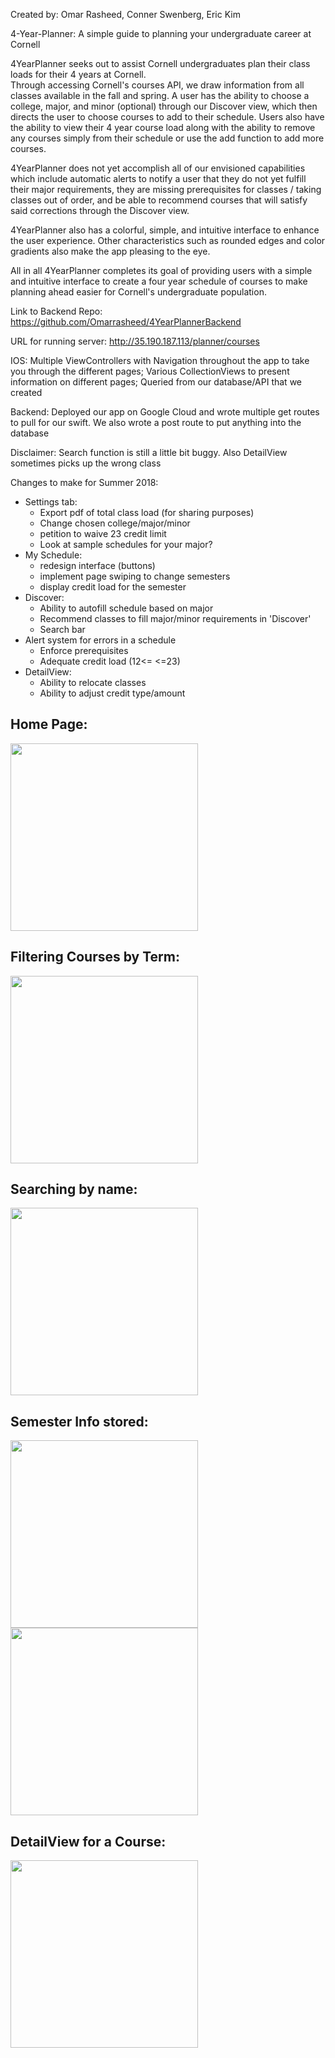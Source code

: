 Created by: Omar Rasheed, Conner Swenberg, Eric Kim

4-Year-Planner: A simple guide to planning your undergraduate career at Cornell

4YearPlanner seeks out to assist Cornell undergraduates plan their class loads for their 4 years at Cornell.  
Through accessing Cornell's courses API, we draw information from all classes available in the fall and spring.
A user has the ability to choose a college, major, and minor (optional) through our Discover view, which then directs
the user to choose courses to add to their schedule.  Users also have the ability to view their 4 year course load
along with the ability to remove any courses simply from their schedule or use the add function to add more courses.

4YearPlanner does not yet accomplish all of our envisioned capabilities which include automatic alerts to notify a 
user that they do not yet fulfill their major requirements, they are missing prerequisites for classes / taking classes
out of order, and be able to recommend courses that will satisfy said corrections through the Discover view.

4YearPlanner also has a colorful, simple, and intuitive interface to enhance the user experience.  Other characteristics
such as rounded edges and color gradients also make the app pleasing to the eye.

All in all 4YearPlanner completes its goal of providing users with a simple and intuitive interface to create a four year schedule 
of courses to make planning ahead easier for Cornell's undergraduate population.

Link to Backend Repo: https://github.com/Omarrasheed/4YearPlannerBackend

URL for running server: http://35.190.187.113/planner/courses

IOS: Multiple ViewControllers with Navigation throughout the app to take you through the different pages; Various CollectionViews to present information on different pages; Queried from our database/API that we created 

Backend: Deployed our app on Google Cloud and wrote multiple get routes to pull for our swift. We also wrote a post route to put anything into the database

Disclaimer: Search function is still a little bit buggy. Also DetailView sometimes picks up the wrong class

Changes to make for Summer 2018:
- Settings tab:
  - Export pdf of total class load (for sharing purposes)
  - Change chosen college/major/minor
  - petition to waive 23 credit limit
  - Look at sample schedules for your major?
- My Schedule:
  - redesign interface (buttons)
  - implement page swiping to change semesters
  - display credit load for the semester
- Discover:
  - Ability to autofill schedule based on major
  - Recommend classes to fill major/minor requirements in 'Discover'
  - Search bar
- Alert system for errors in a schedule
  - Enforce prerequisites
  - Adequate credit load (12<= <=23)
- DetailView:
  - Ability to relocate classes
  - Ability to adjust credit type/amount

## Home Page:
<img src="Images/Home-Screen.png" width=300>

## Filtering Courses by Term:
<img src="Images/Applying-Filter-for-Term.png" width=300>

## Searching by name:
<img src="Images/Searching-by-Name.png" width=300>

## Semester Info stored:
<img src="Images/Semester-1-Info-Stored.png" width=300>    <img src="Images/Semester-2-Info-Stored.png" width=300>

## DetailView for a Course:
<img src="Images/DetailView-for-Selected-Course.png" width=300>
